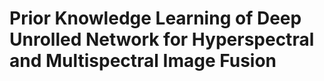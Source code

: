 # Prior Knowledge Learning of Deep Unrolled Network for Hyperspectral and Multispectral Image Fusion
